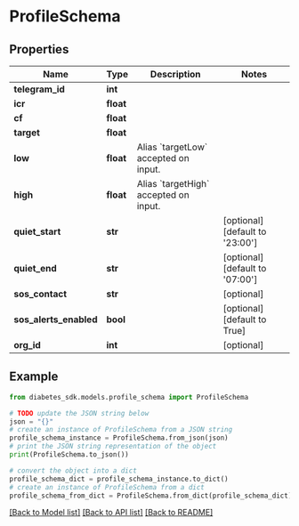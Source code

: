# ProfileSchema


## Properties

Name | Type | Description | Notes
------------ | ------------- | ------------- | -------------
**telegram_id** | **int** |  | 
**icr** | **float** |  | 
**cf** | **float** |  | 
**target** | **float** |  | 
**low** | **float** | Alias &#x60;targetLow&#x60; accepted on input. | 
**high** | **float** | Alias &#x60;targetHigh&#x60; accepted on input. | 
**quiet_start** | **str** |  | [optional] [default to '23:00']
**quiet_end** | **str** |  | [optional] [default to '07:00']
**sos_contact** | **str** |  | [optional] 
**sos_alerts_enabled** | **bool** |  | [optional] [default to True]
**org_id** | **int** |  | [optional] 

## Example

```python
from diabetes_sdk.models.profile_schema import ProfileSchema

# TODO update the JSON string below
json = "{}"
# create an instance of ProfileSchema from a JSON string
profile_schema_instance = ProfileSchema.from_json(json)
# print the JSON string representation of the object
print(ProfileSchema.to_json())

# convert the object into a dict
profile_schema_dict = profile_schema_instance.to_dict()
# create an instance of ProfileSchema from a dict
profile_schema_from_dict = ProfileSchema.from_dict(profile_schema_dict)
```
[[Back to Model list]](../README.md#documentation-for-models) [[Back to API list]](../README.md#documentation-for-api-endpoints) [[Back to README]](../README.md)


